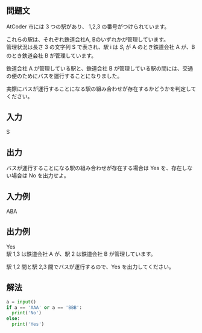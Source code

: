 ## 問題文
AtCoder 市には 
3 つの駅があり、
1,2,3 の番号がつけられています。  

これらの駅は、それぞれ鉄道会社A, Bのいずれかが管理しています。  
管理状況は長さ 
3 の文字列 S で表され、駅 i は $`S_{i}`$
​が A のとき鉄道会社 A が、B のとき鉄道会社 B が管理しています。  

鉄道会社 A が管理している駅と、鉄道会社 B が管理している駅の間には、交通の便のためにバスを運行することになりました。  

実際にバスが運行することになる駅の組み合わせが存在するかどうかを判定してください。
## 入力
S
## 出力
バスが運行することになる駅の組み合わせが存在する場合は Yes を、存在しない場合は No を出力せよ。
## 入力例
ABA
## 出力例
Yes  
駅 
1,3 は鉄道会社 A が、駅 
2 は鉄道会社 B が管理しています。  

駅 
1,2 間と駅 
2,3 間でバスが運行するので、Yes を出力してください。
## 解法

```python
a = input()
if a == 'AAA' or a == 'BBB':
  print('No')
else:
  print('Yes')